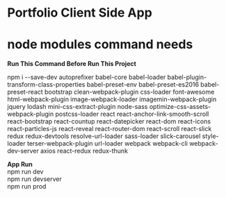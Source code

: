 # Portfolio Client Side App
# node modules command needs


<strong>Run This Command Before Run This Project </strong> <br>

npm i --save-dev autoprefixer babel-core babel-loader babel-plugin-transform-class-properties babel-preset-env babel-preset-es2016 babel-preset-react bootstrap clean-webpack-plugin css-loader font-awesome html-webpack-plugin image-webpack-loader imagemin-webpack-plugin jquery lodash mini-css-extract-plugin node-sass optimize-css-assets-webpack-plugin postcss-loader react react-anchor-link-smooth-scroll react-bootstrap react-countup react-datepicker react-dom react-icons react-particles-js react-reveal react-router-dom react-scroll react-slick redux redux-devtools resolve-url-loader sass-loader slick-carousel style-loader terser-webpack-plugin url-loader webpack webpack-cli webpack-dev-server axios react-redux redux-thunk
 

<strong> App Run </strong> </br>
npm run dev </br>
npm run devserver </br>
npm run prod </br>
